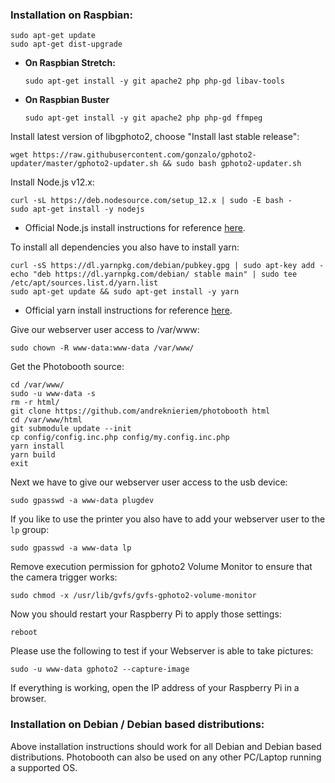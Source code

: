 ### Installation on Raspbian:
```
sudo apt-get update
sudo apt-get dist-upgrade
```

- **On Raspbian Stretch:**
  ```
  sudo apt-get install -y git apache2 php php-gd libav-tools
  ```

- **On Raspbian Buster**
  ```
  sudo apt-get install -y git apache2 php php-gd ffmpeg
  ```

Install latest version of libgphoto2, choose "Install last stable release":
```
wget https://raw.githubusercontent.com/gonzalo/gphoto2-updater/master/gphoto2-updater.sh && sudo bash gphoto2-updater.sh
```

Install Node.js v12.x:
```
curl -sL https://deb.nodesource.com/setup_12.x | sudo -E bash -
sudo apt-get install -y nodejs
```
- Official Node.js install instructions for reference [here](https://nodejs.org/en/download/package-manager/#debian-and-ubuntu-based-linux-distributions-enterprise-linux-fedora-and-snap-packages).


To install all dependencies you also have to install yarn:
```
curl -sS https://dl.yarnpkg.com/debian/pubkey.gpg | sudo apt-key add -
echo "deb https://dl.yarnpkg.com/debian/ stable main" | sudo tee /etc/apt/sources.list.d/yarn.list
sudo apt-get update && sudo apt-get install -y yarn
```
- Official yarn install instructions for reference [here](https://yarnpkg.com/lang/en/docs/install/#debian-stable).

Give our webserver user access to /var/www:
```
sudo chown -R www-data:www-data /var/www/
```

Get the Photobooth source:
```
cd /var/www/
sudo -u www-data -s
rm -r html/
git clone https://github.com/andreknieriem/photobooth html
cd /var/www/html
git submodule update --init
cp config/config.inc.php config/my.config.inc.php
yarn install
yarn build
exit
```

Next we have to give our webserver user access to the usb device:
```
sudo gpasswd -a www-data plugdev
```

If you like to use the printer you also have to add your webserver user to the `lp` group:

```
sudo gpasswd -a www-data lp
```

Remove execution permission for gphoto2 Volume Monitor to ensure that the camera trigger works:
```
sudo chmod -x /usr/lib/gvfs/gvfs-gphoto2-volume-monitor
```

Now you should restart your Raspberry Pi to apply those settings:
```
reboot
```

Please use the following to test if your Webserver is able to take pictures:
```
sudo -u www-data gphoto2 --capture-image
```

If everything is working, open the IP address of your Raspberry Pi in a browser.


### Installation on Debian / Debian based distributions:
Above installation instructions should work for all Debian and Debian based distributions.
Photobooth can also be used on any other PC/Laptop running a supported OS.
